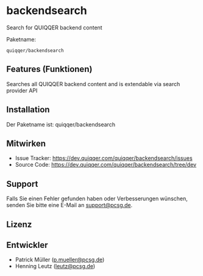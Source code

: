 backendsearch
========

Search for QUIQQER backend content

Paketname:

    quiqqer/backendsearch


Features (Funktionen)
--------
Searches all QUIQQER backend content and is extendable via search provider API

Installation
------------

Der Paketname ist: quiqqer/backendsearch


Mitwirken
----------

- Issue Tracker: https://dev.quiqqer.com/quiqqer/backendsearch/issues
- Source Code: https://dev.quiqqer.com/quiqqer/backendsearch/tree/dev


Support
-------

Falls Sie einen Fehler gefunden haben oder Verbesserungen wünschen,
senden Sie bitte eine E-Mail an support@pcsg.de.


Lizenz
-------


Entwickler
--------

- Patrick Müller (p.mueller@pcsg.de)
- Henning Leutz (leutz@pcsg.de)

